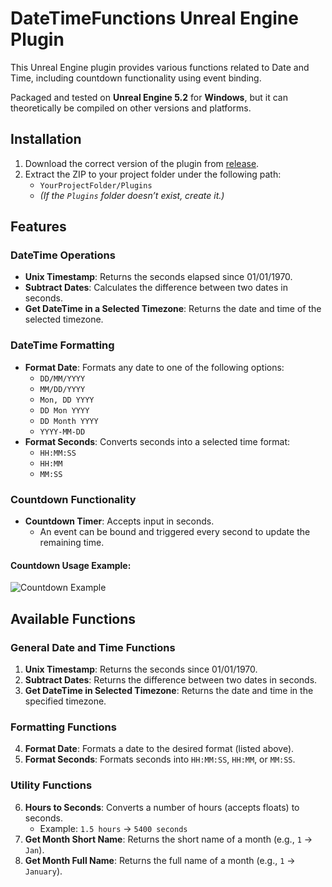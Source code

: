 # DateTimeFunctions Unreal Engine Plugin

This Unreal Engine plugin provides various functions related to Date and Time, including countdown functionality using event binding. 

Packaged and tested on **Unreal Engine 5.2** for **Windows**, but it can theoretically be compiled on other versions and platforms.

## Installation
1. Download the correct version of the plugin from [release](https://github.com/GPUbrainStorm/DateTimeFunctions/releases).
2. Extract the ZIP to your project folder under the following path:
   - `YourProjectFolder/Plugins`
   - *(If the `Plugins` folder doesn’t exist, create it.)*

## Features

### DateTime Operations
- **Unix Timestamp**: Returns the seconds elapsed since 01/01/1970.
- **Subtract Dates**: Calculates the difference between two dates in seconds.
- **Get DateTime in a Selected Timezone**: Returns the date and time of the selected timezone.

### DateTime Formatting
- **Format Date**: Formats any date to one of the following options:
  - `DD/MM/YYYY`
  - `MM/DD/YYYY`
  - `Mon, DD YYYY`
  - `DD Mon YYYY`
  - `DD Month YYYY`
  - `YYYY-MM-DD`
- **Format Seconds**: Converts seconds into a selected time format:
  - `HH:MM:SS`
  - `HH:MM`
  - `MM:SS`

### Countdown Functionality
- **Countdown Timer**: Accepts input in seconds.
  - An event can be bound and triggered every second to update the remaining time.
  
#### Countdown Usage Example:
![Countdown Example](https://github.com/user-attachments/assets/e398788c-ec86-4fcb-84ad-99f73ce6e0e3)

## Available Functions

### General Date and Time Functions
1. **Unix Timestamp**: Returns the seconds since 01/01/1970.
2. **Subtract Dates**: Returns the difference between two dates in seconds.
3. **Get DateTime in Selected Timezone**: Returns the date and time in the specified timezone.

### Formatting Functions
4. **Format Date**: Formats a date to the desired format (listed above).
5. **Format Seconds**: Formats seconds into `HH:MM:SS`, `HH:MM`, or `MM:SS`.

### Utility Functions
6. **Hours to Seconds**: Converts a number of hours (accepts floats) to seconds. 
   - Example: `1.5 hours` → `5400 seconds`
7. **Get Month Short Name**: Returns the short name of a month (e.g., `1` → `Jan`).
8. **Get Month Full Name**: Returns the full name of a month (e.g., `1` → `January`).
